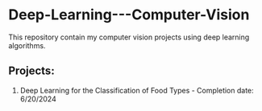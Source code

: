 # Deep-Learning---Computer-Vision
This repository contain my computer vision projects using deep learning algorithms.

## Projects:
1. Deep Learning for the Classification of Food Types - Completion date: 6/20/2024
